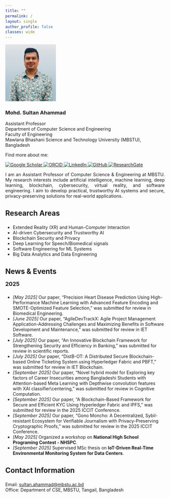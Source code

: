 ```yaml
---
title: ""
permalink: /
layout: single
author_profile: false
classes: wide
---
```


<!-- ======================= HERO SECTION ======================= -->
<div class="hero-container">

  <!-- Left: Profile image -->
  <div>
    <img src="/assets/img/profile.png" alt="Profile photo"
         style="width:160px; height:180px; object-fit:cover;">
  </div>

  <!-- Middle: Name, title, affiliation -->
  <div style="min-width:250px;">
    <h3>Mohd. Sultan Ahammad</h3>
    <p>
      Assistant Professor<br>
      Department of Computer Science and Engineering<br>
      Faculty of Engineering<br>
      Mawlana Bhashani Science and Technology University (MBSTU), Bangladesh
    </p>
  </div>

  <!-- Right: Social links -->
  <div class="hero-social">
    <p>Find more about me:</p>
    <div class="hero-icons">
         <a href="https://scholar.google.com/citations?user=qM-KYTkAAAAJ&hl=en" title="Google Scholar">
        <img src="https://cdn.jsdelivr.net/gh/simple-icons/simple-icons/icons/googlescholar.svg" width="28" alt="Google Scholar"/>
      </a>
      <a href="https://orcid.org/0000-0003-1376-220X" title="ORCID">
        <img src="https://cdn.jsdelivr.net/gh/simple-icons/simple-icons/icons/orcid.svg" width="28" alt="ORCID"/>
      </a>
      <a href="https://www.linkedin.com/in/sultan-ahammad-08ba5b66/" title="LinkedIn">
        <img src="https://cdn.jsdelivr.net/gh/simple-icons/simple-icons/icons/linkedin.svg" width="28" alt="LinkedIn"/>
      </a>
      <a href="https://github.com/sultanahammad" title="GitHub">
        <img src="https://cdn.jsdelivr.net/gh/simple-icons/simple-icons/icons/github.svg" width="28" alt="GitHub"/>
      </a>
        <a href="https://www.researchgate.net/profile/Mohd-Sultan-Ahammad-2?ev=hdr_xprf" title="ResearchGate">
        <img src="https://cdn.jsdelivr.net/gh/simple-icons/simple-icons/icons/researchgate.svg" width="28" alt="ResearchGate"/>
      </a>
    </div>
  </div>
</div>



<!-- ======================= ABOUT SECTION ======================= -->
<section style="max-width:850px; margin:0 auto; text-align:justify;">
  <p>
    I am an Assistant Professor of Computer Science & Engineering at MBSTU. My research interests include artificial intelligence, machine learning, deep learning,
    blockchain, cybersecurity, virtual reality, and software engineering. I aim to develop practical, trustworthy AI systems and secure, privacy-preserving solutions
    for real-world applications.
  </p>
</section>

<!-- ======================= RESEARCH AREAS ======================= -->
<section style="max-width:850px; margin:2rem auto; text-align:left;">
  <h3 style="font-size:1.4rem;">Research Areas</h3>
  <ul>
    <li>Extended Reality (XR) and Human-Computer Interaction</li>
    <li>AI-driven Cybersecurity and Trustworthy AI</li>
    <li>Blockchain Security and Privacy</li>
    <li>Deep Learning for Speech/Biomedical signals</li>
    <li>Software Engineering for ML Systems</li>
    <li>Big Data Analytics and Data Engineering</li>
  </ul>
</section>

<!-- ======================= NEWS SECTION ======================= -->
<section style="max-width:850px; margin:2rem auto; text-align:left;">
  <h3 style="font-size:1.4rem; margin-bottom:0.5rem;">News & Events</h3>

  <h4 style="font-size:1.1rem; margin-top:1rem;">2025</h4>
  <ul>
    <li><em>[May 2025]</em> Our paper, “Precision Heart Disease Prediction Using High-Performance Machine Learning with Advanced Feature Encoding and SMOTE-Optimized Feature Selection,” was submitted for review in Biomedical Engineering.</li>
    <li><em>[June 2025]</em> Our paper, “AgileDevTrackX: Agile Project Management Application-Addressing Challenges and Maximizing Benefits in Software Development and Maintenance,” was submitted for review in IET Software.</li>
    <li><em>[July 2025]</em> Our paper, “An Innovative Blockchain Framework for Strengthening Security and Efficiency in Banking,” was submitted for review in scientific reports.</li>
    <li><em>[July 2025]</em> Our paper, “DistB-OT: A Distributed Secure Blockchain-based Online Ticketing System using Hyperledger Fabric and PBFT,” was submitted for review in IET Blockchain.</li>
    <li><em>[September 2025]</em> Our paper, “Novel hybrid model for Exploring key factors of Career Insecurities among Bangladeshi Students with Attention-based Meta Learning with Depthwise convolution features with XAI classifier\centering,” was submitted for review in Cognitive Computation.</li>
    <li><em>[September 2025]</em> Our paper, “A Blockchain-Based Framework for Secure and Efficient KYC Using Hyperledger Fabric and IPFS,” was submitted for review in the 2025 ICCIT Conference.</li>
    <li><em>[September 2025]</em> Our paper, “Gono Moncho: A Decentralized, Sybil-resistant Ecosystem for Verifiable Journalism with Privacy-Preserving Cryptographic Proofs,” was submitted for review in the 2025 ICCIT Conference.</li>
    <li><em>[May 2025]</em> Organized a workshop on <strong>National High School Programing Contest - NHSPC</strong>.</li>
    <li><em>[September 2025]</em> Supervised MSc thesis on <strong>IoT-Driven Real-Time Environmental Monitoring System for Data Centers</strong>.</li>
</ul>
</section>

<!-- ======================= CONTACT SECTION ======================= -->
<section style="max-width:850px; margin:2rem auto; text-align:left;">
  <h3 style="font-size:1.4rem;">Contact Information</h3>
  <ul style="list-style:none; padding:0;">
    <li>Email: <a href="mailto:sultan.ahammad@mbstu.ac.bd">sultan.ahammad@mbstu.ac.bd</a></li>
    <li>Office: Department of CSE, MBSTU, Tangail, Bangladesh</li>
  </ul>
</section>



